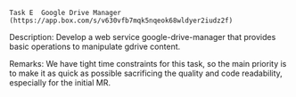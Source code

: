 `Task E  Google Drive Manager (https://app.box.com/s/v630vfb7mqk5nqeok68wldyer2iudz2f)`

Description:
  Develop a web service google-drive-manager that provides basic operations to manipulate gdrive content.

Remarks:
  We have tight time constraints for this task, so the main priority is to make it as quick as possible 
  sacrificing the quality and code readability, especially for the initial MR.
  